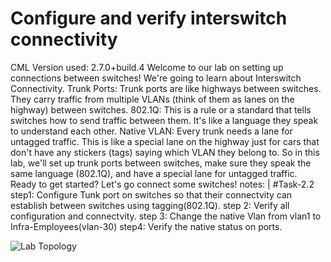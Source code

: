 # Configure and verify interswitch connectivity

CML Version used: 2.7.0+build.4 Welcome to our lab on setting up connections between switches! We're going to learn about Interswitch Connectivity. Trunk Ports: Trunk ports are like highways between switches. They carry traffic from multiple VLANs (think of them as lanes on the highway) between switches. 802.1Q: This is a rule or a standard that tells switches how to send traffic between them. It's like a language they speak to understand each other. Native VLAN: Every trunk needs a lane for untagged traffic. This is like a special lane on the highway just for cars that don't have any stickers (tags) saying which VLAN they belong to. So in this lab, we'll set up trunk ports between switches, make sure they speak the same language (802.1Q), and have a special lane for untagged traffic. Ready to get started? Let's go connect some switches! notes: | #Task-2.2 step1: Configure Tunk port on switches so that their connectvity can establish between switches using tagging(802.1Q). step 2: Verify all configuration and connectvity. step 3: Change the native Vlan from vlan1 to Infra-Employees(vlan-30) step4: Verify the native status on ports.

![Lab Topology](https://github.com/CiscoDevNet/cml-community/blob/master/lab-topologies/ccna//Domain_2/2.2-configure_interswitch_connectivity_3/Task_-_2.2[Configure_and_verify_interswitch_connectivity]____CML²_-_Google_Chrome_27-04-2024_12_51_41.png)
